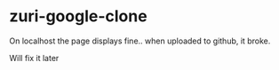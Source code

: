 # zuri-google-clone
On localhost the page displays fine..
when uploaded to github, it broke.

Will fix it later
